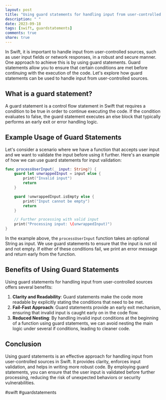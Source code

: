 ```yaml
---
layout: post
title: "Using guard statements for handling input from user-controlled sources in Swift"
description: " "
date: 2023-09-18
tags: [swift, guardstatements]
comments: true
share: true
---
```


In Swift, it is important to handle input from user-controlled sources, such as user input fields or network responses, in a robust and secure manner. One approach to achieve this is by using guard statements. Guard statements allow you to ensure that certain conditions are met before continuing with the execution of the code. Let's explore how guard statements can be used to handle input from user-controlled sources.

## What is a guard statement?

A guard statement is a control flow statement in Swift that requires a condition to be true in order to continue executing the code. If the condition evaluates to false, the guard statement executes an else block that typically performs an early exit or error handling logic.

## Example Usage of Guard Statements

Let's consider a scenario where we have a function that accepts user input and we want to validate the input before using it further. Here's an example of how we can use guard statements for input validation:

```swift
func processUserInput(_ input: String?) {
    guard let unwrappedInput = input else {
        print("Invalid input")
        return
    }

    guard !unwrappedInput.isEmpty else {
        print("Input cannot be empty")
        return
    }

    // Further processing with valid input
    print("Processing input: \(unwrappedInput)")
}
```

In the example above, the `processUserInput` function takes an optional String as input. We use guard statements to ensure that the input is not nil and not empty. If either of these conditions fail, we print an error message and return early from the function.

## Benefits of Using Guard Statements

Using guard statements for handling input from user-controlled sources offers several benefits:

1. **Clarity and Readability**: Guard statements make the code more readable by explicitly stating the conditions that need to be met.
2. **Fail-Fast Approach**: Guard statements provide an early exit mechanism, ensuring that invalid input is caught early on in the code flow.
3. **Reduced Nesting**: By handling invalid input conditions at the beginning of a function using guard statements, we can avoid nesting the main logic under several if conditions, leading to cleaner code.

## Conclusion

Using guard statements is an effective approach for handling input from user-controlled sources in Swift. It provides clarity, enforces input validation, and helps in writing more robust code. By employing guard statements, you can ensure that the user input is validated before further processing, reducing the risk of unexpected behaviors or security vulnerabilities.

#swift #guardstatements